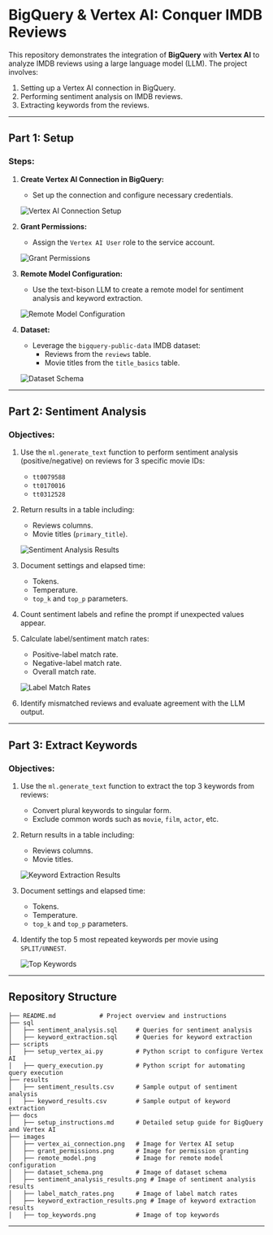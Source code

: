 # BigQuery & Vertex AI: Conquer IMDB Reviews

This repository demonstrates the integration of **BigQuery** with **Vertex AI** to analyze IMDB reviews using a large language model (LLM). The project involves:

1. Setting up a Vertex AI connection in BigQuery.
2. Performing sentiment analysis on IMDB reviews.
3. Extracting keywords from the reviews.

---

## Part 1: Setup

### Steps:
1. **Create Vertex AI Connection in BigQuery:**
   - Set up the connection and configure necessary credentials.

   ![Vertex AI Connection Setup](Outputs/Picture1.jpg)

2. **Grant Permissions:**
   - Assign the `Vertex AI User` role to the service account.

   ![Grant Permissions](Outputs/Picture2.jpg)

3. **Remote Model Configuration:**
   - Use the text-bison LLM to create a remote model for sentiment analysis and keyword extraction.

   ![Remote Model Configuration](Outputs/Picture3.jpg)

4. **Dataset:**
   - Leverage the `bigquery-public-data` IMDB dataset:
     - Reviews from the `reviews` table.
     - Movie titles from the `title_basics` table.

   ![Dataset Schema](Outputs/Picture4.jpg)

---

## Part 2: Sentiment Analysis

### Objectives:
1. Use the `ml.generate_text` function to perform sentiment analysis (positive/negative) on reviews for 3 specific movie IDs:
   - `tt0079588`
   - `tt0170016`
   - `tt0312528`

2. Return results in a table including:
   - Reviews columns.
   - Movie titles (`primary_title`).

   ![Sentiment Analysis Results](Outputs/Picture5.jpg)

3. Document settings and elapsed time:
   - Tokens.
   - Temperature.
   - `top_k` and `top_p` parameters.

4. Count sentiment labels and refine the prompt if unexpected values appear.

5. Calculate label/sentiment match rates:
   - Positive-label match rate.
   - Negative-label match rate.
   - Overall match rate.

   ![Label Match Rates](Outputs/Picture11.jpg)

6. Identify mismatched reviews and evaluate agreement with the LLM output.

---

## Part 3: Extract Keywords

### Objectives:
1. Use the `ml.generate_text` function to extract the top 3 keywords from reviews:
   - Convert plural keywords to singular form.
   - Exclude common words such as `movie`, `film`, `actor`, etc.

2. Return results in a table including:
   - Reviews columns.
   - Movie titles.

   ![Keyword Extraction Results](Outputs/Picture13.png)

3. Document settings and elapsed time:
   - Tokens.
   - Temperature.
   - `top_k` and `top_p` parameters.

4. Identify the top 5 most repeated keywords per movie using `SPLIT/UNNEST`.

   ![Top Keywords](Outputs/Picture16.jpg)

---

## Repository Structure

```plaintext
├── README.md            # Project overview and instructions
├── sql
│   ├── sentiment_analysis.sql     # Queries for sentiment analysis
│   ├── keyword_extraction.sql     # Queries for keyword extraction
├── scripts
│   ├── setup_vertex_ai.py         # Python script to configure Vertex AI
│   ├── query_execution.py         # Python script for automating query execution
├── results
│   ├── sentiment_results.csv      # Sample output of sentiment analysis
│   ├── keyword_results.csv        # Sample output of keyword extraction
├── docs
│   ├── setup_instructions.md      # Detailed setup guide for BigQuery and Vertex AI
├── images
│   ├── vertex_ai_connection.png   # Image for Vertex AI setup
│   ├── grant_permissions.png      # Image for permission granting
│   ├── remote_model.png           # Image for remote model configuration
│   ├── dataset_schema.png         # Image of dataset schema
│   ├── sentiment_analysis_results.png # Image of sentiment analysis results
│   ├── label_match_rates.png      # Image of label match rates
│   ├── keyword_extraction_results.png # Image of keyword extraction results
│   ├── top_keywords.png           # Image of top keywords
```

---
